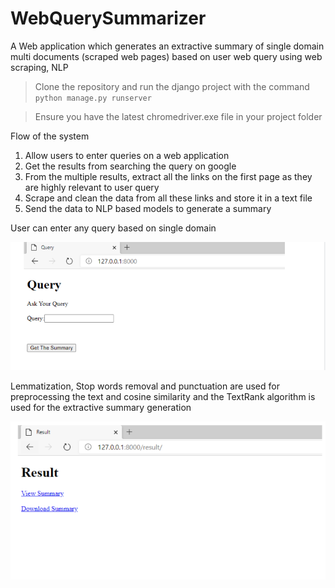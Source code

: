# WebQuerySummarizer
A Web application which generates an extractive summary of single domain multi documents (scraped web pages) based on user web query using web scraping, NLP

> Clone the repository and run the django project with the command ```python manage.py runserver```

> Ensure you have the latest chromedriver.exe file in your project folder


Flow of the system
  1. Allow users to enter queries on a web application
  2. Get the results from searching the query on google
  3. From the multiple results, extract all the links on the first page as they are highly relevant to user query
  4. Scrape and clean the data from all these links and store it in a text file
  5. Send the data to NLP based models to generate a summary


User can enter any query based on single domain

![Alt text](screenshots/query.png?raw=true "Query")



Lemmatization, Stop words removal and punctuation are used for preprocessing the text and cosine similarity and the TextRank algorithm is used for the extractive summary generation

![Alt text](screenshots/result.png?raw=true "Summary")
